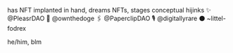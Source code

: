 has NFT implanted in hand, dreams NFTs, stages conceptual hijinks
✨ @PleasrDAO
🌙 @ownthedoge
🖇 @PaperclipDAO
🎙 @digitallyrare
⚫️ ~littel-fodrex

he/him, blm